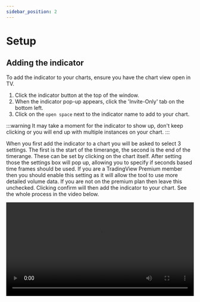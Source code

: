 ```yaml
---
sidebar_position: 2
---
```


# Setup

## Adding the indicator

To add the indicator to your charts, ensure you have the chart view open in TV.

1. Click the indicator button at the top of the window.
2. When the indicator pop-up appears, click the 'Invite-Only' tab on the bottom left.
3. Click on the `open space` next to the indicator name to add to your chart.

:::warning
It may take a moment for the indicator to show up, don't keep clicking or you will end up with multiple instances on your chart.
:::

When you first add the indicator to a chart you will be asked to select 3 settings. The first is the start of the timerange, the second is the end of the timerange. These can be set by clicking on the chart itself. After setting those the settings box will pop up, allowing you to specify if seconds based time frames should be used.  If you are a TradingView Premium member then you should enable this setting as it will allow the tool to use more detailed volume data. If you are not on the premium plan then leave this unchecked.  Clicking confirm will then add the indicator to your chart. See the whole process in the video below.

<video src="/vpd_add_to_chart.webm" controls width="100%" loop></video>
